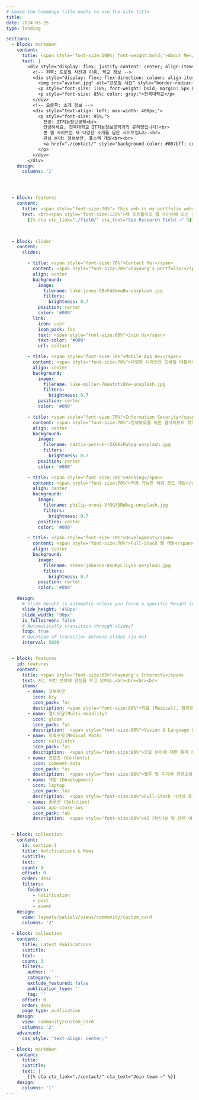 ```yaml
---
# Leave the homepage title empty to use the site title
title:
date: 2024-03-25
type: landing

sections:
  - block: markdown
    content:
      title: <span style='font-size:100%; font-weight:bold;'>About Me</span>
      text: |
        <div style="display: flex; justify-content: center; align-items: center; gap: 50px;">
          <!-- 왼쪽: 프로필 사진과 이름, 학교 정보 -->
          <div style="display: flex; flex-direction: column; align-items: center;">
            <img src="avatar.jpg" alt="프로필 사진" style="border-radius: 50%; width: 120px; height: 120px; object-fit: cover; margin-bottom: 10px;">
            <p style="font-size: 110%; font-weight: bold; margin: 5px 0;">류하영</p>
            <p style="font-size: 85%; color: gray;">전북대학교</p>
          </div>
          <!-- 오른쪽: 소개 정보 -->
          <div style="text-align: left; max-width: 400px;">
            <p style="font-size: 95%;">
              전공: IT지능정보공학<br>
              안녕하세요, 전북대학교 IT지능정보공학과의 류하영입니다!<br>
              본 웹 사이트는 제 다양한 소개를 담은 사이트입니다.<br>
              관심 분야: 정보보안, 풀스택 개발<br><br>
              <a href="./contact/" style="background-color: #007bff; color: white; padding: 10px 20px; border-radius: 5px; text-decoration: none; font-size: 100%;">Contact Me</a>
            </p>
          </div>
        </div>
    design:
      columns: '1'




  - block: features
    content:
      title: <span style="font-size:70%"> This web is my portfolio website </span>
      text: <br><span style="font-size:125%">제 포트폴리오 웹 사이트에 오신 것을 환영합니다!.</span> <br><br>
        {{% cta cta_link="./field/" cta_text="See Research Field →" %}}
      


  - block: slider
    content:
      slides:

        - title: <span style="font-size:70%">Contact Me!</span>
          content: <span style="font-size:70%">hayoung's portfolio!</span>
          align: center
          background:
            image:
              filename: luke-jones-tBvF46kmwBw-unsplash.jpg
              filters:
                brightness: 0.7
            position: center
            color: '#000'
          link:
            icon: user
            icon_pack: fas
            text: <span style="font-size:60%">Join Us</span>
            text-color: '#000'
            url: contact

        - title: <span style="font-size:70%">Mobile App Dev</span>
          content: <span style="font-size:70%">다양한 디자인의 모바일 어플리케이션 제작<span style="font-size:70%">
          align: center
          background:
            image:
              filename: luke-miller-7meutoti8Vw-unsplash.jpg
              filters:
                brightness: 0.7
            position: center
            color: '#000'

        - title: <span style="font-size:70%">Information Security</span>
          content: <span style="font-size:70%">정보보호를 위한 웹사이트의 취약점 진단</span>
          align: center
          background:
            image:
              filename: nastia-petruk-rZX6KxPw5pg-unsplash.jpg
              filters:
                brightness: 0.7
            position: center
            color: '#000'

        - title: <span style="font-size:70%">Hacking</span>
          content: <span style="font-size:70%">적용 가능한 해킹 코드 개발</span>
          align: center
          background:
            image:
              filename: philip-oroni-VfOGf5RWkeg-unsplash.jpg
              filters:
                brightness: 0.7
            position: center
            color: '#000'

        - title: <span style="font-size:70%">Development</span>
          content: <span style="font-size:70%">Full-Stack 웹 개발</span>
          align: center
          background:
            image:
              filename: steve-johnson-KKDMyLTIyVs-unsplash.jpg
              filters:
                brightness: 0.7
            position: center
            color: '#000'

    design:
      # Slide height is automatic unless you force a specific height (e.g. '400px')
      slide_height: '450px'
      slide_width: '90px'
      is_fullscreen: false
      # Automatically transition through slides?
      loop: true
      # Duration of transition between slides (in ms)
      interval: 5000


  - block: features
    id: features
    content:
      title: <span style="font-size:65%">hayoung's Interests</span>
      text: 저는 이런 분야에 관심을 두고 있어요.<br><br><br><br>
      items:
        - name: 정보보안
          icon: key
          icon_pack: fas
          description: <span style="font-size:80%">의료 (Medical), 항공우주 (Aerospace), 컨텐츠 (Contents) 등 다양한 특성화 분야에 적응형 AI 기술 적용.</span><br><br>
        - name: 멀티모달(Multi-modality)
          icon: globe
          icon_pack: fas
          description:  <span style="font-size:80%">Vision & Language 분야의 기반 AI 기술 개발 및 관련 응용 어플리케이션에 기술 적용.</span><br><br>
        - name: 의료수학(Medical Math)
          icon: calculator
          icon_pack: fas
          description:  <span style="font-size:80%">의료 분야에 대한 통계 분석 수행 및 의료 질병에 대한 수학적인 모델링 관련 연구 수행.</span><br><br>
        - name: 컨텐츠 (Contents)
          icon: comment-dots
          icon_pack: fas
          description:  <span style="font-size:80%">웹툰 및 미디어 컨텐츠와 관련된 AI 기반 기술 개발 및 고도화.</span><br><br>
        - name: 개발 (Development)
          icon: laptop
          icon_pack: fas
          description:  <span style="font-size:80%">Full-Stack 기반의 응용 어플리케이션 개발.</span><br><br>
        - name: 솔루션 (Solution)
          icon: app-store-ios
          icon_pack: fab
          description:  <span style="font-size:80%">AI 기반기술 및 관련 어플리케이션에 적용을 통한 통합 솔루션 개발!</span><br><br>


  - block: collection
    content:
      id: section-1
      title: Notifications & News
      subtitle:
      text:
      count: 3
      offset: 0
      order: desc
      filters:
        folders:
          - notification
          - post
          - event
    design:
      view: layouts/patials/views/community/custom_card
      columns: '2'

  - block: collection
    content:
      title: Latest Publications
      subtitle:
      text:
      count: 3
      filters:
        author: ''
        category: ''
        exclude_featured: false
        publication_type: ''
        tag: ''
      offset: 0
      order: desc
      page_type: publication
    design:
      view: community/custom_card
      columns: '2'
    advanced:
      css_style: "text-align: center;"

  - block: markdown
    content:
      title:
      subtitle:
      text: |
        {{% cta cta_link="./contact/" cta_text="Join team →" %}}
    design:
      columns: '1'
---
```

